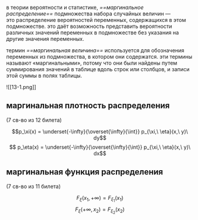 в теории вероятности и статистике, *==маргинальное распределение==* подмножества набора случайных величин — это распределение вероятностей переменных, содержащихся в этом подмножестве. это даёт возможность представить вероятности различных значений переменных в подмножестве без указания на другие значения переменных.

термин *==маргинальная величина==* используется для обозначения переменных из подмножества, в котором они содержатся. эти термины называют «маргинальными», потому что они были найдены путем суммирования значений в таблице вдоль строк или столбцов, и записи этой суммы в полях таблицы.

![[13-1.png]]

## маргинальная плотность распределения

(7 св-во из 12 билета)

$$p_\xi(x) = \underset{-\infty}{\overset{\infty}{\int}} p_{\xi,\ \eta}(x,\ y)\ dy$$
$$ p_\eta(x) = \underset{-\infty}{\overset{\infty}{\int}} p_{\xi,\ \eta}(x,\ y)\ dx$$

## маргинальная функция распределения

(7 св-во из 11 билета)

$$F_\xi(x_1, +\infty) = F_{\xi_1}(x_1)$$
$$F_\xi(+\infty, x_2) = F_{\xi_2}(x_2)$$